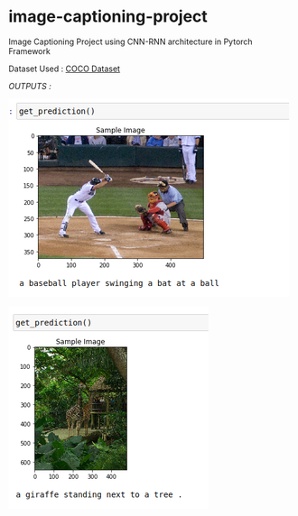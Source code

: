 # image-captioning-project

Image Captioning Project using CNN-RNN architecture in Pytorch Framework

Dataset Used : [COCO Dataset](http://cocodataset.org/#home)


*OUTPUTS :*

![](https://github.com/ankitvashisht12/image-captioning/blob/master/output-images/prediction-1.png)

![](https://github.com/ankitvashisht12/image-captioning/blob/master/output-images/prediction-2.png)
